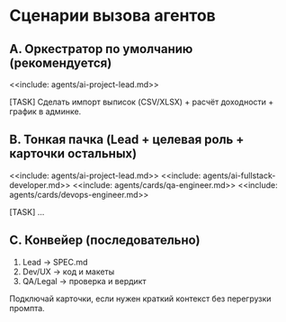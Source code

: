 # Сценарии вызова агентов

## A. Оркестратор по умолчанию (рекомендуется)

<<include: agents/ai-project-lead.md>>

[TASK]
Сделать импорт выписок (CSV/XLSX) + расчёт доходности + график в админке.

## B. Тонкая пачка (Lead + целевая роль + карточки остальных)

<<include: agents/ai-project-lead.md>>
<<include: agents/ai-fullstack-developer.md>>
<<include: agents/cards/qa-engineer.md>>
<<include: agents/cards/devops-engineer.md>>

[TASK]
…

## C. Конвейер (последовательно)
1) Lead → SPEC.md
2) Dev/UX → код и макеты
3) QA/Legal → проверка и вердикт

Подключай карточки, если нужен краткий контекст без перегрузки промпта.


